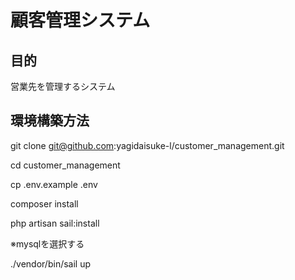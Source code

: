 # 顧客管理システム

## 目的

営業先を管理するシステム

## 環境構築方法

git clone git@github.com:yagidaisuke-l/customer_management.git

cd customer_management

cp .env.example .env

composer install

php artisan sail:install

※mysqlを選択する

./vendor/bin/sail up